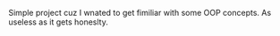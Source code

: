 Simple project cuz I wnated to get fimiliar with some OOP concepts. 
As useless as it gets honeslty.
